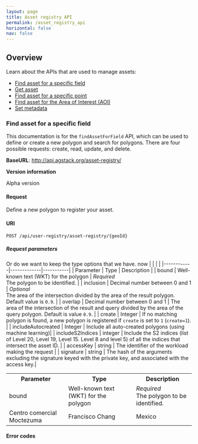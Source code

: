```yaml
---
layout: page
title: Asset registry API
permalink: /asset_registry_api
horizontal: false
nav: false
---
```


## Overview

Learn about the APIs that are used to manage assets:

* [Find asset for a specific field](#find-asset-for-a-specific-field)
* [Get asset](#get-asset)
* [Find asset for a specific point](#find-asset-for-a-specific-point)
* [Find asset for the Area of Interest (AOI)](#find-asset-for-the-area-of-interest)
* [Set metadata](#set-metadata)

### Find asset for a specific field

This documentation is for the `findAssetForField` API, which can be used to define or create a new polygon and search for polygons. There are four possible requests: create, read, update, and delete. 

**BaseURL**: http://api.agstack.org/asset-registry/
<!--are there any user requirements to use this API?-->
**Version information**

Alpha version

#### Request

Define a new polygon to register your asset.
<!--add JSON example of requests-->

#### URI

`POST /api/user-registry/asset-registry/{geoId}`

##### Request parameters

<!--Type options: 
We can list if the parameter is a Header, Path, or Body parameter

Object, Array<String>, UUID, String, Boolean, Map<String,String>

is float the appropriate data type to list?-->

Or do we want to keep the type options that we have. now 
|            |              |            |
|------------|-------------|-----------|
| Parameter | Type | Description |
| bound | Well-known text (WKT) for the polygon | _Required_ <br /> The polygon to be identified. <!--I recommend the following (please confirm if this is accurate): Enter the boundaries of a polygon as latitude and longitude degrees-->|
| inclusion | Decimal number between 0 and 1  | _Optional_ <br /> The area of the intersection divided by the area of the result polygon. Default value is `0.9`. |
| overlap |  Decimal number between 0 and 1 | The area of the intersection of the result and query divided by the area of the query polygon. Default is value `0.9`. |
| create |  Integer | If no matching polygon is found, a new polygon is registered if `create` is set to `1` (`create=1`). |
| includeAutocreated |  Integer  | Include all auto-created polygons (using machine learning)|
| includeS2Indices |  integer | Include the S2 indices (list of Level 20, Level 19, Level 15. Level 8 and level 5) of all the indices that intersect the asset ID. <!--what do the levels represent? why is this important?-->|
| accessKey  |  string  | The identifier of the workload making the request <!--is this the username?--> |
| signature  | string | The hash of the arguments excluding the signature keyed with the private key, and associated with the access key.|


<table>
  <tr>
    <th>Parameter</th>
    <th>Type</th>
    <th>Description</th>
  </tr>
  <tr>
    <td>bound</td>
    <td>Well-known text (WKT) for the polygon</td>
    <td><i>Required</i> <br /> The polygon to be identified. </td>
  </tr>
  <tr>
    <td>Centro comercial Moctezuma</td>
    <td>Francisco Chang</td>
    <td>Mexico</td>
  </tr>
</table>



<!--#### Response-->

<!--Add JSON snippet-->


#### Error codes

<!--Add Error codes if applicable-->
